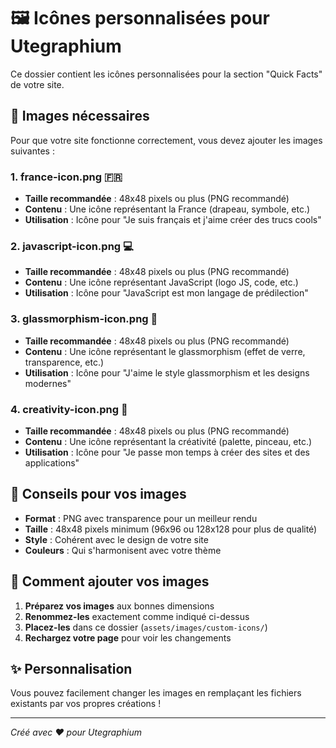 # 🖼️ Icônes personnalisées pour Utegraphium

Ce dossier contient les icônes personnalisées pour la section "Quick Facts" de votre site.

## 📁 Images nécessaires

Pour que votre site fonctionne correctement, vous devez ajouter les images suivantes :

### 1. **france-icon.png** 🇫🇷
- **Taille recommandée** : 48x48 pixels ou plus (PNG recommandé)
- **Contenu** : Une icône représentant la France (drapeau, symbole, etc.)
- **Utilisation** : Icône pour "Je suis français et j'aime créer des trucs cools"

### 2. **javascript-icon.png** 💻
- **Taille recommandée** : 48x48 pixels ou plus (PNG recommandé)
- **Contenu** : Une icône représentant JavaScript (logo JS, code, etc.)
- **Utilisation** : Icône pour "JavaScript est mon langage de prédilection"

### 3. **glassmorphism-icon.png** 🌙
- **Taille recommandée** : 48x48 pixels ou plus (PNG recommandé)
- **Contenu** : Une icône représentant le glassmorphism (effet de verre, transparence, etc.)
- **Utilisation** : Icône pour "J'aime le style glassmorphism et les designs modernes"

### 4. **creativity-icon.png** 🎨
- **Taille recommandée** : 48x48 pixels ou plus (PNG recommandé)
- **Contenu** : Une icône représentant la créativité (palette, pinceau, etc.)
- **Utilisation** : Icône pour "Je passe mon temps à créer des sites et des applications"

## 🎯 Conseils pour vos images

- **Format** : PNG avec transparence pour un meilleur rendu
- **Taille** : 48x48 pixels minimum (96x96 ou 128x128 pour plus de qualité)
- **Style** : Cohérent avec le design de votre site
- **Couleurs** : Qui s'harmonisent avec votre thème

## 🚀 Comment ajouter vos images

1. **Préparez vos images** aux bonnes dimensions
2. **Renommez-les** exactement comme indiqué ci-dessus
3. **Placez-les** dans ce dossier (`assets/images/custom-icons/`)
4. **Rechargez votre page** pour voir les changements

## ✨ Personnalisation

Vous pouvez facilement changer les images en remplaçant les fichiers existants par vos propres créations !

---
*Créé avec ❤️ pour Utegraphium*
